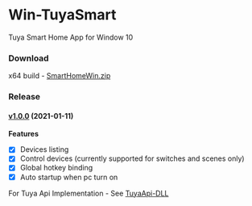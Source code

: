 # Win-TuyaSmart

Tuya Smart Home App for Window 10

### Download
x64 build - [SmartHomeWin.zip](https://github.com/mgkha/Win-TuyaSmart/releases/download/v1.0.0/SmartHomeWin.zip)

### Release
#### [v1.0.0](https://github.com/mgkha/Win-TuyaSmart/tree/v1.0.0) (2021-01-11)

**Features**

 - [x] Devices listing
 - [x] Control devices (currently supported for switches and scenes only)
 - [x] Global hotkey binding
 - [x] Auto startup when pc turn on

For Tuya Api Implementation - See [TuyaApi-DLL](https://github.com/mgkha/TuyaApi-DLL)
